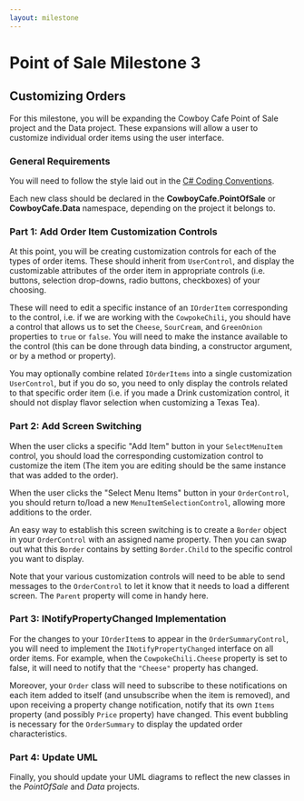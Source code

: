 ```yaml
---
layout: milestone
---
```


# Point of Sale Milestone 3

## Customizing Orders

For this milestone, you will be expanding the Cowboy Cafe Point of Sale project and the Data project.  These expansions will allow a user to customize individual order items using the user interface.

### General Requirements

You will need to follow the style laid out in the [C# Coding Conventions](https://docs.microsoft.com/en-us/dotnet/csharp/programming-guide/inside-a-program/coding-conventions).

Each new class should be declared in the **CowboyCafe.PointOfSale** or **CowboyCafe.Data** namespace, depending on the project it belongs to.

### Part 1: Add Order Item Customization Controls

At this point, you will be creating customization controls for each of the types of order items.  These should inherit from `UserControl`, and display the customizable attributes of the order item in appropriate controls (i.e. buttons, selection drop-downs, radio buttons, checkboxes) of your choosing.

These will need to edit a specific instance of an `IOrderItem` corresponding to the control, i.e. if we are working with the `CowpokeChili`, you should have a control that allows us to set the `Cheese`, `SourCream`, and `GreenOnion` properties to `true` or `false`.  You will need to make the instance available to the control (this can be done through data binding, a constructor argument, or by a method or property).

You may optionally combine related `IOrderItems` into a single customization `UserControl`, but if you do so, you need to only display the controls related to that specific order item (i.e. if you made a Drink customization control, it should not display flavor selection when customizing a Texas Tea).

### Part 2: Add Screen Switching

When the user clicks a specific "Add Item" button in your `SelectMenuItem` control, you should load the corresponding customization control to customize the item (The item you are editing should be the same instance that was added to the order).

When the user clicks the "Select Menu Items" button in your `OrderControl`, you should return to/load a new `MenuItemSelectionControl`, allowing more additions to the order.

An easy way to establish this screen switching is to create a `Border` object in your `OrderControl` with an assigned name property.  Then you can swap out what this `Border` contains by setting `Border.Child` to the specific control you want to display.

Note that your various customization controls will need to be able to send messages to the `OrderControl` to let it know that it needs to load a different screen.  The `Parent` property will come in handy here.

### Part 3: INotifyPropertyChanged Implementation

For the changes to your `IOrderItem`s to appear in the `OrderSummaryControl`, you will need to implement the `INotifyPropertyChanged` interface on all order items.  For example, when the `CowpokeChili.Cheese` property is set to false, it will need to notify that the `"Cheese"` property has changed.

Moreover, your `Order` class will need to subscribe to these notifications on each item added to itself (and unsubscribe when the item is removed), and upon receiving a property change notification, notify that its own `Items` property (and possibly `Price` property) have changed.  This event bubbling is necessary for the `OrderSummary` to display the updated order characteristics.

### Part 4: Update UML
Finally, you should update your UML diagrams to reflect the new classes in the _PointOfSale_ and _Data_ projects.
